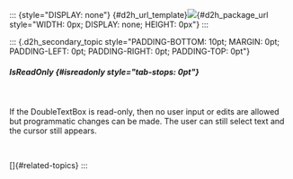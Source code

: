 ::: {style="DISPLAY: none"}
[](ms-xhelp:///?Id=d2h_url_template){#d2h_url_template}![](!package_url!){#d2h_package_url style="WIDTH: 0px; DISPLAY: none; HEIGHT: 0px"}
:::

::: {.d2h_secondary_topic style="PADDING-BOTTOM: 10pt; MARGIN: 0pt; PADDING-LEFT: 0pt; PADDING-RIGHT: 0pt; PADDING-TOP: 0pt"}
##### IsReadOnly {#isreadonly style="tab-stops: 0pt"}

 

If the DoubleTextBox is read-only, then no user input or edits are allowed but programmatic changes can be made. The user can still select text and the cursor still appears.

 

[]{#related-topics}
:::
